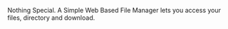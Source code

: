 Nothing Special. A Simple Web Based File Manager lets you access your files, directory and download.


